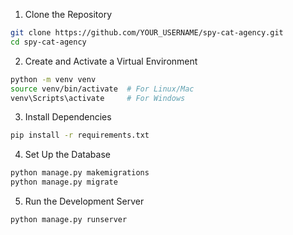 1. Clone the Repository
```bash
git clone https://github.com/YOUR_USERNAME/spy-cat-agency.git
cd spy-cat-agency
```
2. Create and Activate a Virtual Environment
```bash
python -m venv venv
source venv/bin/activate  # For Linux/Mac
venv\Scripts\activate     # For Windows
```
3. Install Dependencies
```bash
pip install -r requirements.txt
```
4. Set Up the Database
```bash
python manage.py makemigrations
python manage.py migrate
```
5. Run the Development Server
```bash
python manage.py runserver
```